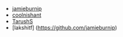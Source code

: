 * [jamieburnip](https://github.com/jamieburnip)
* [coolnishant](https://github.com/coolnishant)
* [TarushS](https://github.com/TarushS)
* [lakshitf] (https://github.com/jamieburnip)
